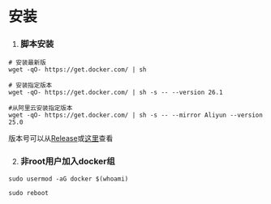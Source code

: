 # 安装

1. ### 脚本安装

```shell
# 安装最新版
wget -qO- https://get.docker.com/ | sh

# 安装指定版本
wget -qO- https://get.docker.com/ | sh -s -- --version 26.1

#从阿里云安装指定版本
wget -qO- https://get.docker.com/ | sh -s -- --mirror Aliyun --version 25.0
```
版本号可以从[Release](https://docs.docker.com/engine/release-notes)或[这里](https://download.docker.com/linux/static/stable/x86_64/)查看

2. ### 非root用户加入docker组
```shell
sudo usermod -aG docker $(whoami)

sudo reboot
```
